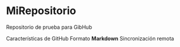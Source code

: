 # MiRepositorio
Repositorio de prueba para GibHub

Características de GitHub
Formato **Markdown**
Sincronización remota
